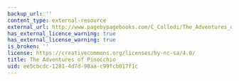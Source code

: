 ```yaml
---
backup_url: ''
content_type: external-resource
external_url: http://www.pagebypagebooks.com/C_Collodi/The_Adventures_of_Pinocchio/
has_external_licence_warning: true
has_external_license_warning: true
is_broken: ''
license: https://creativecommons.org/licenses/by-nc-sa/4.0/
title: The Adventures of Pinocchio
uid: ee5cbcdc-1281-4d7d-98aa-c99fcb017f1c
---
```


